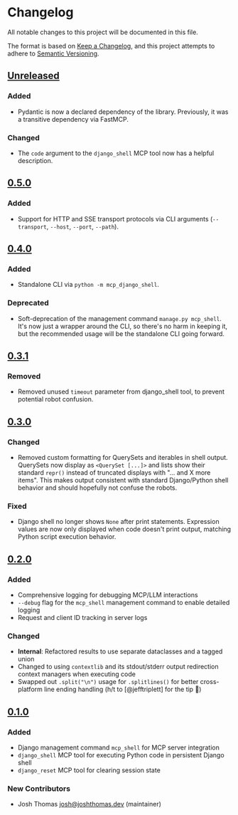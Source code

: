 # Changelog

All notable changes to this project will be documented in this file.

The format is based on [Keep a Changelog](https://keepachangelog.com/en/1.0.0/),
and this project attempts to adhere to [Semantic Versioning](https://semver.org/spec/v2.0.0.html).

<!--
## [${version}]
### Added - for new features
### Changed - for changes in existing functionality
### Deprecated - for soon-to-be removed features
### Removed - for now removed features
### Fixed - for any bug fixes
### Security - in case of vulnerabilities
[${version}]: https://github.com/joshuadavidthomas/mcp-django-shell/releases/tag/v${version}
-->

## [Unreleased]

### Added

- Pydantic is now a declared dependency of the library. Previously, it was a transitive dependency via FastMCP.

### Changed

- The `code` argument to the `django_shell` MCP tool now has a helpful description.

## [0.5.0]

### Added

- Support for HTTP and SSE transport protocols via CLI arguments (`--transport`, `--host`, `--port`, `--path`).

## [0.4.0]

### Added

- Standalone CLI via `python -m mcp_django_shell`.

### Deprecated

- Soft-deprecation of the management command `manage.py mcp_shell`. It's now just a wrapper around the CLI, so there's no harm in keeping it, but the recommended usage will be the standalone CLI going forward.

## [0.3.1]

### Removed

- Removed unused `timeout` parameter from django_shell tool, to prevent potential robot confusion.

## [0.3.0]

### Changed

- Removed custom formatting for QuerySets and iterables in shell output. QuerySets now display as `<QuerySet [...]>` and lists show their standard `repr()` instead of truncated displays with "... and X more items". This makes output consistent with standard Django/Python shell behavior and should hopefully not confuse the robots.

### Fixed

- Django shell no longer shows `None` after print statements. Expression values are now only displayed when code doesn't print output, matching Python script execution behavior.

## [0.2.0]

### Added

- Comprehensive logging for debugging MCP/LLM interactions
- `--debug` flag for the `mcp_shell` management command to enable detailed logging
- Request and client ID tracking in server logs

### Changed

- **Internal**: Refactored results to use separate dataclasses and a tagged union
- Changed to using `contextlib` and its stdout/stderr output redirection context managers when executing code
- Swapped out `.split("\n")` usage for `.splitlines()` for better cross-platform line ending handling (h/t to [@jefftriplett] for the tip 🎉)

## [0.1.0]

### Added

- Django management command `mcp_shell` for MCP server integration
- `django_shell` MCP tool for executing Python code in persistent Django shell
- `django_reset` MCP tool for clearing session state

### New Contributors

- Josh Thomas <josh@joshthomas.dev> (maintainer)

[unreleased]: https://github.com/joshuadavidthomas/mcp-django-shell/compare/v0.5.0...HEAD
[0.1.0]: https://github.com/joshuadavidthomas/mcp-django-shell/releases/tag/v0.1.0
[0.2.0]: https://github.com/joshuadavidthomas/mcp-django-shell/releases/tag/v0.2.0
[0.3.0]: https://github.com/joshuadavidthomas/mcp-django-shell/releases/tag/v0.3.0
[0.3.1]: https://github.com/joshuadavidthomas/mcp-django-shell/releases/tag/v0.3.1
[0.4.0]: https://github.com/joshuadavidthomas/mcp-django-shell/releases/tag/v0.4.0
[0.5.0]: https://github.com/joshuadavidthomas/mcp-django-shell/releases/tag/v0.5.0
